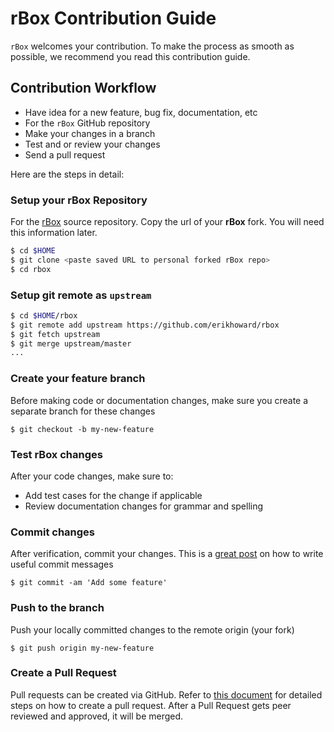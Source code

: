 # rBox  Contribution Guide

`rBox` welcomes your contribution. To make the process as smooth as possible, we recommend you read this contribution guide.

## Contribution Workflow
* Have idea for a new feature, bug fix, documentation, etc
* For the `rBox` GitHub repository
* Make your changes in a branch
* Test and or review your changes
* Send a pull request

Here are the steps in detail:

### Setup your rBox Repository

For the [rBox](https://github.com/erikhoward/rbox/fork) source repository. Copy the url of your **rBox** fork. You will need this information later.

```sh
$ cd $HOME
$ git clone <paste saved URL to personal forked rBox repo>
$ cd rbox
```

### Setup git remote as ``upstream``
```sh
$ cd $HOME/rbox
$ git remote add upstream https://github.com/erikhoward/rbox
$ git fetch upstream
$ git merge upstream/master
...
```

### Create your feature branch
Before making code or documentation changes, make sure you create a separate branch for these changes

```
$ git checkout -b my-new-feature
```

### Test **rBox** changes
After your code changes, make sure to:
* Add test cases for the change if applicable
* Review documentation changes for grammar and spelling

### Commit changes
After verification, commit your changes. This is a [great post](https://chris.beams.io/posts/git-commit/) on how to write useful commit messages

```
$ git commit -am 'Add some feature'
```

### Push to the branch
Push your locally committed changes to the remote origin (your fork)
```
$ git push origin my-new-feature
```

### Create a Pull Request
Pull requests can be created via GitHub. Refer to [this document](https://help.github.com/articles/creating-a-pull-request/) for detailed steps on how to create a pull request. After a Pull Request gets peer reviewed and approved, it will be merged.